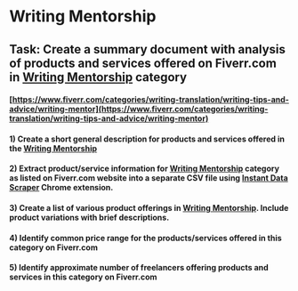 # Writing Mentorship
## Task: Create a summary document with analysis of products and services offered on Fiverr.com in [Writing Mentorship](https://www.fiverr.com/categories/writing-translation/writing-tips-and-advice/writing-mentor) category
#### [https://www.fiverr.com/categories/writing-translation/writing-tips-and-advice/writing-mentor](https://www.fiverr.com/categories/writing-translation/writing-tips-and-advice/writing-mentor)
#### 1) Create a short general description for products and services offered in the [Writing Mentorship](https://www.fiverr.com/categories/writing-translation/writing-tips-and-advice/writing-mentor)
#### 2) Extract product/service information for [Writing Mentorship](https://www.fiverr.com/categories/writing-translation/writing-tips-and-advice/writing-mentor) category as listed on Fiverr.com website into a separate CSV file using [Instant Data Scraper](https://chrome.google.com/webstore/detail/instant-data-scraper/ofaokhiedipichpaobibbnahnkdoiiah) Chrome extension.
#### 3) Create a list of various product offerings in [Writing Mentorship](https://www.fiverr.com/categories/writing-translation/writing-tips-and-advice/writing-mentor). Include product variations with brief descriptions.
#### 4) Identify common price range for the products/services offered in this category on Fiverr.com
#### 5) Identify approximate number of freelancers offering products and services in this category on Fiverr.com
